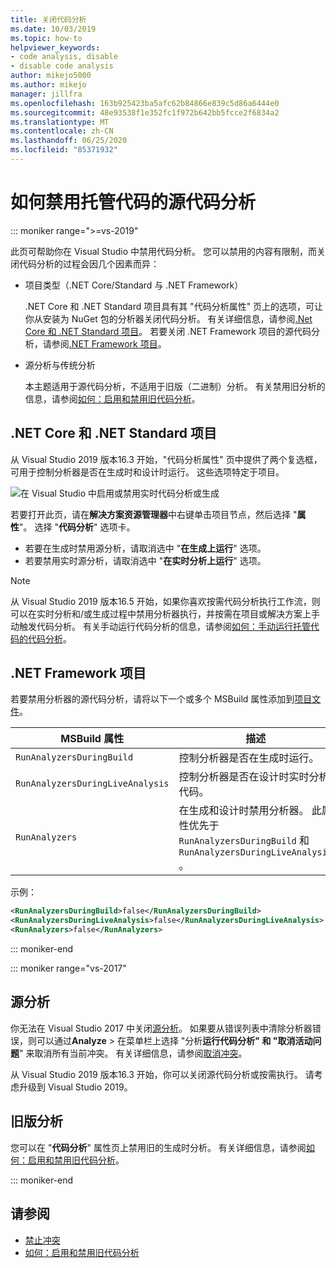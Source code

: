 ```yaml
---
title: 关闭代码分析
ms.date: 10/03/2019
ms.topic: how-to
helpviewer_keywords:
- code analysis, disable
- disable code analysis
author: mikejo5000
ms.author: mikejo
manager: jillfra
ms.openlocfilehash: 163b925423ba5afc62b84866e839c5d86a6444e0
ms.sourcegitcommit: 48e93538f1e352fc1f972b642bb5fcce2f6834a2
ms.translationtype: MT
ms.contentlocale: zh-CN
ms.lasthandoff: 06/25/2020
ms.locfileid: "85371932"
---
```

# <a name="how-to-disable-source-code-analysis-for-managed-code"></a>如何禁用托管代码的源代码分析

::: moniker range=">=vs-2019"

此页可帮助你在 Visual Studio 中禁用代码分析。 您可以禁用的内容有限制，而关闭代码分析的过程会因几个因素而异：

- 项目类型（.NET Core/Standard 与 .NET Framework）

  .NET Core 和 .NET Standard 项目具有其 "代码分析属性" 页上的选项，可让你从安装为 NuGet 包的分析器关闭代码分析。 有关详细信息，请参阅[.Net Core 和 .NET Standard 项目](#net-core-and-net-standard-projects)。 若要关闭 .NET Framework 项目的源代码分析，请参阅[.NET Framework 项目](#net-framework-projects)。

- 源分析与传统分析

  本主题适用于源代码分析，不适用于旧版（二进制）分析。 有关禁用旧分析的信息，请参阅[如何：启用和禁用旧代码分析](how-to-enable-and-disable-automatic-code-analysis-for-managed-code.md)。

## <a name="net-core-and-net-standard-projects"></a>.NET Core 和 .NET Standard 项目

从 Visual Studio 2019 版本16.3 开始，"代码分析属性" 页中提供了两个复选框，可用于控制分析器是否在生成时和设计时运行。 这些选项特定于项目。

![在 Visual Studio 中启用或禁用实时代码分析或生成](media/run-on-build-run-live-analysis.png)

若要打开此页，请在**解决方案资源管理器**中右键单击项目节点，然后选择 "**属性**"。 选择 "**代码分析**" 选项卡。

- 若要在生成时禁用源分析，请取消选中 "**在生成上运行**" 选项。
- 若要禁用实时源分析，请取消选中 "**在实时分析上运行**" 选项。

> [!NOTE]
> 从 Visual Studio 2019 版本16.5 开始，如果你喜欢按需代码分析执行工作流，则可以在实时分析和/或生成过程中禁用分析器执行，并按需在项目或解决方案上手动触发代码分析。 有关手动运行代码分析的信息，请参阅[如何：手动运行托管代码的代码分析](how-to-run-code-analysis-manually-for-managed-code.md)。  

## <a name="net-framework-projects"></a>.NET Framework 项目

若要禁用分析器的源代码分析，请将以下一个或多个 MSBuild 属性添加到[项目文件](../ide/solutions-and-projects-in-visual-studio.md#project-file)。

| MSBuild 属性 | 描述 | 默认 |
| - | - | - |
| `RunAnalyzersDuringBuild` | 控制分析器是否在生成时运行。 | `true` |
| `RunAnalyzersDuringLiveAnalysis` | 控制分析器是否在设计时实时分析代码。 | `true` |
| `RunAnalyzers` | 在生成和设计时禁用分析器。 此属性优先于 `RunAnalyzersDuringBuild` 和 `RunAnalyzersDuringLiveAnalysis` 。 | `true` |

示例：

```xml
<RunAnalyzersDuringBuild>false</RunAnalyzersDuringBuild>
<RunAnalyzersDuringLiveAnalysis>false</RunAnalyzersDuringLiveAnalysis>
<RunAnalyzers>false</RunAnalyzers>
```

::: moniker-end

::: moniker range="vs-2017"

## <a name="source-analysis"></a>源分析

你无法在 Visual Studio 2017 中关闭[源分析](roslyn-analyzers-overview.md)。 如果要从错误列表中清除分析器错误，则可以通过**Analyze**  >  在菜单栏上选择 "分析**运行代码分析" 和 "取消活动问题**" 来取消所有当前冲突。 有关详细信息，请参阅[取消冲突](use-roslyn-analyzers.md#suppress-violations)。

从 Visual Studio 2019 版本16.3 开始，你可以关闭源代码分析或按需执行。 请考虑升级到 Visual Studio 2019。

## <a name="legacy-analysis"></a>旧版分析

您可以在 "**代码分析**" 属性页上禁用旧的生成时分析。 有关详细信息，请参阅[如何：启用和禁用旧代码分析](how-to-enable-and-disable-automatic-code-analysis-for-managed-code.md)。

::: moniker-end

## <a name="see-also"></a>请参阅

- [禁止冲突](use-roslyn-analyzers.md#suppress-violations)
- [如何：启用和禁用旧代码分析](how-to-enable-and-disable-automatic-code-analysis-for-managed-code.md)
